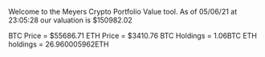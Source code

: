Welcome to the Meyers Crypto Portfolio Value tool. 
As of 05/06/21 at 23:05:28 our valuation is $150982.02 

BTC Price = $55686.71
 ETH Price = $3410.76
BTC Holdings = 1.06BTC
 ETH holdings = 26.960005962ETH 
